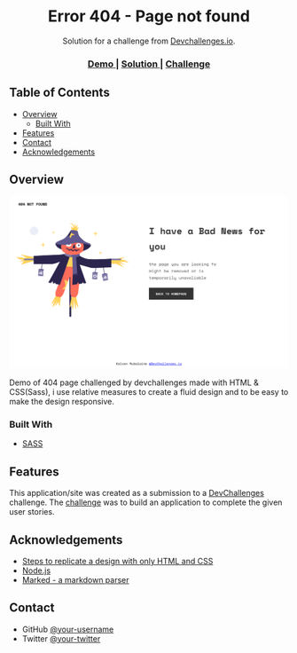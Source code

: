 <!-- Please update value in the {}  -->

<h1 align="center">Error 404 - Page not found</h1>

<div align="center">
   Solution for a challenge from  <a href="http://devchallenges.io" target="_blank">Devchallenges.io</a>.
</div>

<div align="center">
  <h3>
    <a href="https://404-page-design.netlify.app/">
      Demo
    </a>
    <span> | </span>
    <a href="hhttps://github.com/Rubalaine/404-page">
      Solution
    </a>
    <span> | </span>
    <a href="https://devchallenges.io/challenges/wBunSb7FPrIepJZAg0sY">
      Challenge
    </a>
  </h3>
</div>

<!-- TABLE OF CONTENTS -->

## Table of Contents

-   [Overview](#overview)
    -   [Built With](#built-with)
-   [Features](#features)
-   [Contact](#contact)
-   [Acknowledgements](#acknowledgements)

<!-- OVERVIEW -->

## Overview

![screenshot](https://raw.githubusercontent.com/Rubalaine/404-page/main/public/images/demo.png)

Demo of 404 page challenged by devchallenges made with HTML & CSS(Sass), i use relative measures to create a fluid design and to be easy to make the design responsive.

### Built With

<!-- This section should list any major frameworks that you built your project using. Here are a few examples.-->

-   [SASS](https://sass-lang.com/)

## Features

<!-- List the features of your application or follow the template. Don't share the figma file here :) -->

This application/site was created as a submission to a [DevChallenges](https://devchallenges.io/challenges) challenge. The [challenge](https://devchallenges.io/challenges/wBunSb7FPrIepJZAg0sY) was to build an application to complete the given user stories.

## Acknowledgements

<!-- This section should list any articles or add-ons/plugins that helps you to complete the project. This is optional but it will help you in the future. For exmpale -->

-   [Steps to replicate a design with only HTML and CSS](https://devchallenges-blogs.web.app/how-to-replicate-design/)
-   [Node.js](https://nodejs.org/)
-   [Marked - a markdown parser](https://github.com/chjj/marked)

## Contact

-   GitHub [@your-username](https://{github.com/Rubalaine})
-   Twitter [@your-twitter](https://{twitter.com/kelven55554701})
